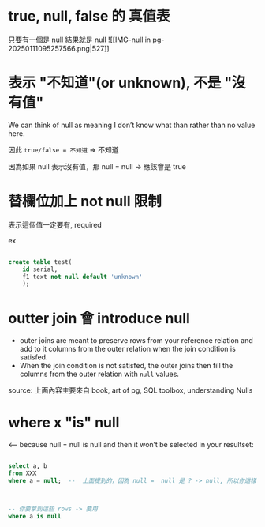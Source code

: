 


# true, null, false 的 真值表
只要有一個是 null 結果就是 null
![[IMG-null in pg-20250111095257566.png|527]]




# 表示 "不知道"(or unknown), 不是 "沒有值"

We can think of null as meaning I don’t know what than rather than no value here.

因此 `true/false = 不知道`  => 不知道

因為如果 null 表示沒有值，那 null = null -> 應該會是 true




# 替欄位加上 not null 限制
表示這個值一定要有, required

ex
```sql

create table test(
	id serial, 
	f1 text not null default 'unknown'
	);

```




# outter join 會 introduce null

- outer joins are meant to preserve rows from your reference relation and add to it columns from the outer relation when the join condition is satisfed. 
- When the join condition is not satisfed, the outer joins then fill the columns from the outer relation with `null` values.


source: 上面內容主要來自 book, art of pg, SQL toolbox, understanding Nulls



# where x "is" null

 <--  because null = null is null and then it won’t be selected in your resultset:

```sql

select a, b
from XXX
where a = null;  --  上面提到的，因為 null =  null 是 ? -> null, 所以你這樣寫，不會有東西 returned 



-- 你要拿到這些 rows -> 要用
where a is null

```